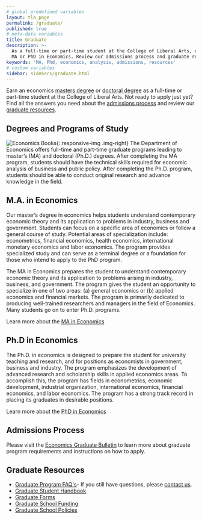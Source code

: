 ```yaml
---
# global predefined variables
layout: tla_page
permalink: /graduate/
published: true
# meta-data variables
title: Graduate
description: >-
  As a full-time or part-time student at the College of Liberal Arts, earn your
  MA or PhD in Economics. Review our admissions process and graduate resources.
keywords: 'MA, Phd, economics, analysis, admissions, resources'
# custom variables
sidebar: sidebars/graduate.html
---
```

Earn an economics [masters degree](#ma-in-economics) or [doctoral degree](#phd-in-economics) as a full-time or part-time student at the College of Liberal Arts. Not ready to apply just yet? Find all the answers you need about the [admissions process](#admissions-process) and review our [graduate resources](#graduate-resources).

## Degrees and Programs of Study
![Economics Books]({{site.baseurl}}/media/economics-books.png){:.responsive-img .img-right}
The Department of Economics offers full-time and part-time graduate programs leading to master’s (MA) and doctoral (Ph.D.) degrees. After completing the MA program, students should have the technical skills required for economic analysis of business and public policy. After completing the Ph.D. program, students should be able to conduct original research and advance knowledge in the field.

## M.A. in Economics
Our master’s degree in economics helps students understand contemporary economic theory and its application to problems in industry, business and government. Students can focus on a specific area of economics or follow a general course of study. Potential areas of specialization include: econometrics, financial economics, health economics, international monetary economics and labor economics. The program provides specialized study and can serve as a terminal degree or a foundation for those who intend to apply to the PhD program.

The MA in Economics prepares the student to understand contemporary economic theory and its application to problems arising in industry, business, and government. The program gives the student an opportunity to specialize in one of two areas: (a) general economics or (b) applied economics and financial markets. The program is primarily dedicated to producing well-trained researchers and managers in the field of Economics. Many students go on to enter Ph.D. programs.

Learn more about the [MA in Economics](http://bulletin.temple.edu/graduate/scd/cla/economics-ma/)

## Ph.D in Economics
The Ph.D. in economics is designed to prepare the student for university teaching and research, and for positions as economists in government, business and industry. The program emphasizes the development of advanced research and scholarship skills in applied economics areas. To accomplish this, the program has fields in econometrics, economic development, industrial organization, international economics, financial economics, and labor economics. The program has a strong track record in placing its graduates in desirable positions.

Learn more about the [PhD in Economics](http://bulletin.temple.edu/graduate/scd/cla/economics-phd/)

## Admissions Process
Please visit the [Economics Graduate Bulletin](http://bulletin.temple.edu/graduate/scd/cla/economics-ma/#admissiontext) to learn more about graduate program requirements and instructions on how to apply.

## Graduate Resources
- [Graduate Program FAQ's](https://liberalarts.temple.edu/sites/liberalarts/files/Economics%20Graduate%20Program%20FAQ.pdf)- If you still have questions, please [contact us](mailto:claecon@temple.edu).
- [Graduate Student Handbook](https://liberalarts.temple.edu/sites/liberalarts/files/Economics_MA_Handbook_0.pdf)
- [Graduate Forms](http://www.temple.edu/grad/forms/index.htm)
- [Graduate School Funding](http://www.temple.edu/grad/finances/index.htm)
- [Graduate School Policies](http://www.temple.edu/grad/policies/index.htm)
